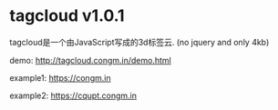 tagcloud  v1.0.1
================
tagcloud是一个由JavaScript写成的3d标签云. (no jquery and only 4kb)

demo: http://tagcloud.congm.in/demo.html

example1: https://congm.in

example2: https://cqupt.congm.in
